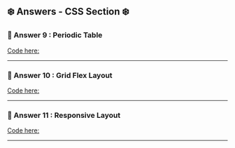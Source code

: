 ## ❄️ Answers - CSS Section ❄️

### 📖 Answer 9 : Periodic Table

[Code here: ](https://github.com/ShubhamSingh03/Placement_Assignment-Ineuron/tree/main/CSS/answer-9-periodic_table)

<hr/>

### 📖 Answer 10 : Grid Flex Layout

[Code here: ](https://github.com/ShubhamSingh03/Placement_Assignment-Ineuron/tree/main/CSS/answer-10-grid_flex_layout)

<hr/>

### 📖 Answer 11 : Responsive Layout

[Code here: ](https://github.com/ShubhamSingh03/Placement_Assignment-Ineuron/tree/main/CSS/answer-11-responsive_layout)

<hr/>
